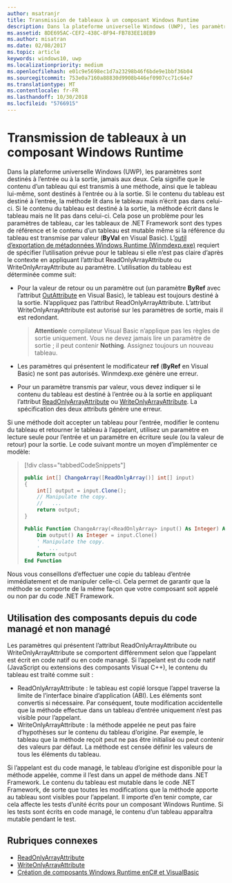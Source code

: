 ```yaml
---
author: msatranjr
title: Transmission de tableaux à un composant Windows Runtime
description: Dans la plateforme universelle Windows (UWP), les paramètres sont destinés à l’entrée ou à la sortie, jamais aux deux. Cela signifie que le contenu d’un tableau qui est transmis à une méthode, ainsi que le tableau lui-même, sont destinés à l’entrée ou à la sortie.
ms.assetid: 8DE695AC-CEF2-438C-8F94-FB783EE18EB9
ms.author: misatran
ms.date: 02/08/2017
ms.topic: article
keywords: windows10, uwp
ms.localizationpriority: medium
ms.openlocfilehash: e01c9e5698ec1d7a23298b46f6bde9e1bbf36b04
ms.sourcegitcommit: 753e0a7160a88830d9908b446ef0907cc71c64e7
ms.translationtype: MT
ms.contentlocale: fr-FR
ms.lasthandoff: 10/30/2018
ms.locfileid: "5766915"
---
```

# <a name="passing-arrays-to-a-windows-runtime-component"></a>Transmission de tableaux à un composant Windows Runtime




Dans la plateforme universelle Windows (UWP), les paramètres sont destinés à l’entrée ou à la sortie, jamais aux deux. Cela signifie que le contenu d’un tableau qui est transmis à une méthode, ainsi que le tableau lui-même, sont destinés à l’entrée ou à la sortie. Si le contenu du tableau est destiné à l’entrée, la méthode lit dans le tableau mais n’écrit pas dans celui-ci. Si le contenu du tableau est destiné à la sortie, la méthode écrit dans le tableau mais ne lit pas dans celui-ci. Cela pose un problème pour les paramètres de tableau, car les tableaux de .NET Framework sont des types de référence et le contenu d’un tableau est mutable même si la référence du tableau est transmise par valeur (**ByVal** en Visual Basic). L’[outil d’exportation de métadonnées Windows Runtime (Winmdexp.exe)](https://msdn.microsoft.com/library/hh925576.aspx) requiert de spécifier l’utilisation prévue pour le tableau si elle n’est pas claire d’après le contexte en appliquant l’attribut ReadOnlyArrayAttribute ou WriteOnlyArrayAttribute au paramètre. L’utilisation du tableau est déterminée comme suit:

-   Pour la valeur de retour ou un paramètre out (un paramètre **ByRef** avec l’attribut [OutAttribute](https://msdn.microsoft.com/library/system.runtime.interopservices.outattribute.aspx) en Visual Basic), le tableau est toujours destiné à la sortie. N’appliquez pas l’attribut ReadOnlyArrayAttribute. L’attribut WriteOnlyArrayAttribute est autorisé sur les paramètres de sortie, mais il est redondant.

    > **Attention**le compilateur Visual Basic n’applique pas les règles de sortie uniquement. Vous ne devez jamais lire un paramètre de sortie ; il peut contenir **Nothing**. Assignez toujours un nouveau tableau.
 
-   Les paramètres qui présentent le modificateur **ref** (**ByRef** en Visual Basic) ne sont pas autorisés. Winmdexp.exe génère une erreur.
-   Pour un paramètre transmis par valeur, vous devez indiquer si le contenu du tableau est destiné à l’entrée ou à la sortie en appliquant l’attribut [ReadOnlyArrayAttribute](https://msdn.microsoft.com/library/system.runtime.interopservices.windowsruntime.readonlyarrayattribute.aspx) ou [WriteOnlyArrayAttribute](https://msdn.microsoft.com/library/system.runtime.interopservices.windowsruntime.writeonlyarrayattribute.aspx). La spécification des deux attributs génère une erreur.

Si une méthode doit accepter un tableau pour l’entrée, modifier le contenu du tableau et retourner le tableau à l’appelant, utilisez un paramètre en lecture seule pour l’entrée et un paramètre en écriture seule (ou la valeur de retour) pour la sortie. Le code suivant montre un moyen d’implémenter ce modèle:

> [!div class="tabbedCodeSnippets"]
> ```csharp
> public int[] ChangeArray([ReadOnlyArray()] int[] input)
> {
>     int[] output = input.Clone();
>     // Manipulate the copy.
>     //   ...
>     return output;
> }
> ```
> ```vb
> Public Function ChangeArray(<ReadOnlyArray> input() As Integer) As Integer()
>     Dim output() As Integer = input.Clone()
>     ' Manipulate the copy.
>     '   ...
>     Return output
> End Function
> ```

Nous vous conseillons d’effectuer une copie du tableau d’entrée immédiatement et de manipuler celle-ci. Cela permet de garantir que la méthode se comporte de la même façon que votre composant soit appelé ou non par du code .NET Framework.

## <a name="using-components-from-managed-and-unmanaged-code"></a>Utilisation des composants depuis du code managé et non managé


Les paramètres qui présentent l’attribut ReadOnlyArrayAttribute ou WriteOnlyArrayAttribute se comportent différemment selon que l’appelant est écrit en code natif ou en code managé. Si l’appelant est du code natif (JavaScript ou extensions des composants Visual C++), le contenu du tableau est traité comme suit :

-   ReadOnlyArrayAttribute : le tableau est copié lorsque l’appel traverse la limite de l’interface binaire d’application (ABI). Les éléments sont convertis si nécessaire. Par conséquent, toute modification accidentelle que la méthode effectue dans un tableau d’entrée uniquement n’est pas visible pour l’appelant.
-   WriteOnlyArrayAttribute : la méthode appelée ne peut pas faire d’hypothèses sur le contenu du tableau d’origine. Par exemple, le tableau que la méthode reçoit peut ne pas être initialisé ou peut contenir des valeurs par défaut. La méthode est censée définir les valeurs de tous les éléments du tableau.

Si l’appelant est du code managé, le tableau d’origine est disponible pour la méthode appelée, comme il l’est dans un appel de méthode dans .NET Framework. Le contenu du tableau est mutable dans le code .NET Framework, de sorte que toutes les modifications que la méthode apporte au tableau sont visibles pour l’appelant. Il importe d’en tenir compte, car cela affecte les tests d’unité écrits pour un composant Windows Runtime. Si les tests sont écrits en code managé, le contenu d’un tableau apparaîtra mutable pendant le test.

## <a name="related-topics"></a>Rubriques connexes

* [ReadOnlyArrayAttribute](https://msdn.microsoft.com/library/system.runtime.interopservices.windowsruntime.readonlyarrayattribute.aspx)
* [WriteOnlyArrayAttribute](https://msdn.microsoft.com/library/system.runtime.interopservices.windowsruntime.writeonlyarrayattribute.aspx)
* [Création de composants Windows Runtime enC# et VisualBasic](creating-windows-runtime-components-in-csharp-and-visual-basic.md)
